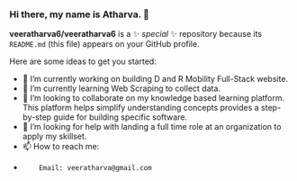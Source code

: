 ### Hi there, my name is Atharva. 👋


**veeratharva6/veeratharva6** is a ✨ _special_ ✨ repository because its `README.md` (this file) appears on your GitHub profile.

Here are some ideas to get you started:

- 🔭 I’m currently working on building D and R Mobility Full-Stack website.
- 🌱 I’m currently learning Web Scraping to collect data. 
- 👯 I’m looking to collaborate on my knowledge based learning platform. This platform helps simplify understanding concepts provides a step-by-step guide for building specific software.
- 🤔 I’m looking for help with landing a full time role at an organization to apply my skillset.
- 📫 How to reach me:
-         Email: veeratharva@gmail.com


